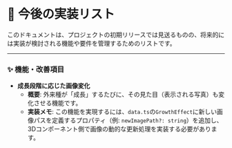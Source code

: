 # 📝 今後の実装リスト

このドキュメントは、プロジェクトの初期リリースでは見送るものの、将来的には実装が検討される機能や要件を管理するためのリストです。

---

### ✨ 機能・改善項目

* **成長段階に応じた画像変化**
    * **概要**: 外来種が「成長」するたびに、その見た目（表示される写真）も変化させる機能です。
    * **実装メモ**: この機能を実現するには、`data.ts`の`GrowthEffect`に新しい画像パスを定義するプロパティ（例: `newImagePath?: string`）を追加し、3Dコンポーネント側で画像の動的な更新処理を実装する必要があります。